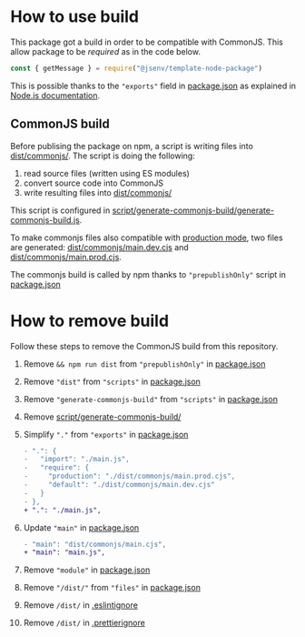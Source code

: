 # How to use build

This package got a build in order to be compatible with CommonJS. This allow package to be _required_ as in the code below.

```js
const { getMessage } = require("@jsenv/template-node-package")
```

This is possible thanks to the `"exports"` field in [package.json](../../package.json#L20) as explained in [Node.js documentation](https://nodejs.org/dist/latest-v16.x/docs/api/packages.html#packages_approach_2_isolate_state).

## CommonJS build

Before publising the package on npm, a script is writing files into [dist/commonjs/](../../dist/commonjs/). The script is doing the following:

1. read source files (written using ES modules)
2. convert source code into CommonJS
3. write resulting files into [dist/commonjs/](../../dist/commonjs/)

This script is configured in [script/generate-commonjs-build/generate-commonjs-build.js](../../script/generate-commonjs-build/generate-commonjs-build.js).

To make commonjs files also compatible with [production mode](../production/production.md), two files are generated: [dist/commonjs/main.dev.cjs](../../dist/commonjs/main.dev.cjs) and [dist/commonjs/main.prod.cjs](../../dist/commonjs/main.prod.cjs).

The commonjs build is called by npm thanks to `"prepublishOnly"` script in [package.json](../../package.json#L53)

# How to remove build

Follow these steps to remove the CommonJS build from this repository.

1. Remove `&& npm run dist` from `"prepublishOnly"` in [package.json](../../package.json#L53)
2. Remove `"dist"` from `"scripts"` in [package.json](../../package.json#L33)
3. Remove `"generate-commonjs-build"` from `"scripts"` in [package.json](../../package.json#L46)
4. Remove [script/generate-commonjs-build/](../../script/generate-commonjs-build/)
5. Simplify `"."` from `"exports"` in [package.json](../../package.json#L18)

   ```diff
   - ".": {
   -   "import": "./main.js",
   -   "require": {
   -     "production": "./dist/commonjs/main.prod.cjs",
   -     "default": "./dist/commonjs/main.dev.cjs"
   -   }
   - },
   + ".": "./main.js",
   ```

6. Update `"main"` in [package.json](../../package.json#L35)

   ```diff
   - "main": "dist/commonjs/main.cjs",
   + "main": "main.js",
   ```

7. Remove `"module"` in [package.json](../../package.json#L34)

8. Remove `"/dist/"` from `"files"` in [package.json](../../package.json#L37)

9. Remove `/dist/` in [.eslintignore](../../.eslintignore#L17)

10. Remove `/dist/` in [.prettierignore](../../.prettierignore#L17)
